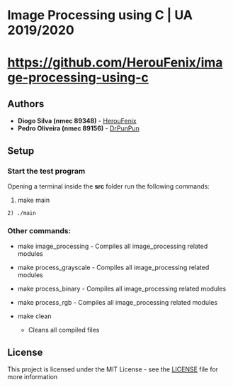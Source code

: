 ﻿# Image Processing using C | UA 2019/2020
# https://github.com/HerouFenix/image-processing-using-c

## Authors

-   **Diogo Silva (nmec 89348)** - [HerouFenix](https://github.com/HerouFenix)
-   **Pedro Oliveira (nmec 89156)** - [DrPunPun](https://github.com/DrPunPun)


## Setup

### Start the test program
Opening a terminal inside the **src** folder run the following commands:
   1) make main

    2) ./main

### Other commands:

-	make image_processing
        -   Compiles all image_processing related modules

-	make process_grayscale
        -   Compiles all image_processing related modules

-	make process_binary
        -   Compiles all image_processing related modules

-	make process_rgb
        -   Compiles all image_processing related modules

-	make clean
	-	Cleans all compiled files


## License

This project is licensed under the MIT License - see the [LICENSE](https://github.com/heroufenix/image-processing-using-c/blob/master/LICENSE) file for more information


